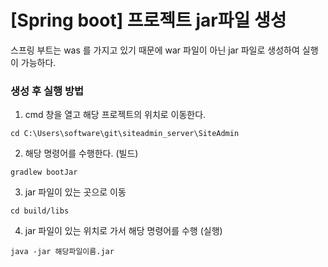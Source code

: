 # [Spring boot] 프로젝트 jar파일 생성
스프링 부트는 was 를 가지고 있기 때문에 war 파일이 아닌 jar 파일로 생성하여 실행이 가능하다.

### 생성 후 실행 방법
1. cmd 창을 열고 해당 프로젝트의 위치로 이동한다.
```
cd C:\Users\software\git\siteadmin_server\SiteAdmin
```
2. 해당 명령어를 수행한다. (빌드)
```
gradlew bootJar
```
3. jar 파일이 있는 곳으로 이동
```
cd build/libs
```
4. jar 파일이 있는 위치로 가서 해당 명령어를 수행 (실행)
```
java -jar 해당파일이름.jar
```
